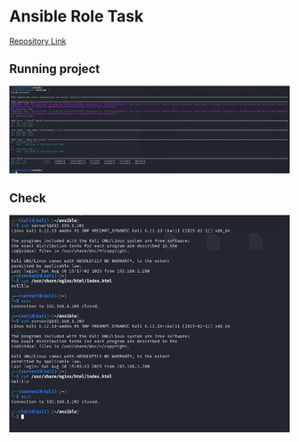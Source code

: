 # Ansible Role Task

[Repository Link](https://github.com/Hassan-Ali-Salama/ansible-role-task)

## Running project

![Running Project](screenshot/1.png)

## Check

![Check](screenshot/2.png)



